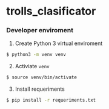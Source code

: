 # trolls_clasificator

### Developer enviroment

1. Create Python 3 virtual enviroment

```bash
$ python3 -m venv venv
```

2. Activiate `venv`

```bash
$ source venv/bin/activate
```

3. Install requeriments

```bash
$ pip install -r requeriments.txt
```